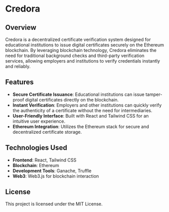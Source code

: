 # Credora

## Overview

Credora is a decentralized certificate verification system designed for educational institutions to issue digital certificates securely on the Ethereum blockchain. By leveraging blockchain technology, Credora eliminates the need for traditional background checks and third-party verification services, allowing employers and institutions to verify credentials instantly and reliably.

## Features

- **Secure Certificate Issuance**: Educational institutions can issue tamper-proof digital certificates directly on the blockchain.
- **Instant Verification**: Employers and other institutions can quickly verify the authenticity of a certificate without the need for intermediaries.
- **User-Friendly Interface**: Built with React and Tailwind CSS for an intuitive user experience.
- **Ethereum Integration**: Utilizes the Ethereum stack for secure and decentralized certificate storage.

## Technologies Used

- **Frontend**: React, Tailwind CSS
- **Blockchain**: Ethereum
- **Development Tools**: Ganache, Truffle
- **Web3**: Web3.js for blockchain interaction

## License

This project is licensed under the MIT License. 